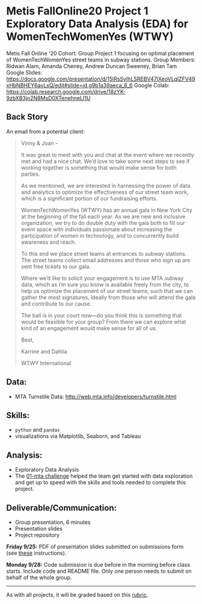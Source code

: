 # Metis FallOnline20 Project 1 Exploratory Data Analysis (EDA) for WomenTechWomenYes (WTWY) 
Metis Fall Online '20 Cohort: Group Project 1 focusing on optimal placement of WomenTechWomenYes street teams in subway stations.
Group Members: Ridwan Alam, Amanda Cheney, Andrew Duncan Sweeney, Brian Tam
Google Slides: https://docs.google.com/presentation/d/15lRsSylhLSREBV47iXeoVLqlZFV49xHbNBHEY6avLsQ/edit#slide=id.g9b1a39aeca_8_6
Google Colab: https://colab.research.google.com/drive/18zYK-9zbXB3jn2N8MsD0XTenehneLI1U

## Back Story

An email from a potential client:

> Vinny & Joan -
>
> It was great to meet with you and chat at the event where we recently met and had a nice chat. We’d love to take some next steps to see if working together is something that would make sense for both parties.
>
> As we mentioned, we are interested in harnessing the power of data and analytics to optimize the effectiveness of our street team work, which is a significant portion of our fundraising efforts.
>
> WomenTechWomenYes (WTWY) has an annual gala in New York City at the beginning of the fall each year. As we are new and inclusive organization, we try to do double duty with the gala both to fill our event space with individuals passionate about increasing the participation of women in technology, and to concurrently build awareness and reach.
>
> To this end we place street teams at entrances to subway stations. The street teams collect email addresses and those who sign up are sent free tickets to our gala.
>
> Where we’d like to solicit your engagement is to use MTA subway data, which as I’m sure you know is available freely from the city, to help us optimize the placement of our street teams, such that we can gather the most signatures, ideally from those who will attend the gala and contribute to our cause.
>
> The ball is in your court now—do you think this is something that would be feasible for your group? From there we can explore what kind of an engagement would make sense for all of us.
>
> Best,
>
> Karrine and Dahlia
>
> WTWY International

## Data:

 * MTA Turnstile Data: http://web.mta.info/developers/turnstile.html 
  
## Skills:

 * `python` and `pandas`
 * visualizations via Matplotlib, Seaborn, and Tableau

## Analysis:

 * Exploratory Data Analysis
 * The [01-mta challenge](https://github.com/thisismetis/onl20_ds4/tree/master/challenges/challenges_questions/01-mta) helped the team get started with data exploration and get up to speed with the skills and tools needed to complete this project.

## Deliverable/Communication:

 * Group presentation, 6 minutes
 * Presentation slides
 * Project repository

**Friday 9/25:** PDF of presentation slides submitted on submissions form (see [these](https://github.com/thisismetis/onl20_ds4/blob/master/curriculum/project-01/git-1/submissions.md) instructions). 

**Monday 9/28:** Code submission is due before in the morning before class starts. Include code and README file. Only one person needs to submit on behalf of the whole group.

---

As with all projects, it will be graded based on this [rubric](https://docs.google.com/document/d/1oAJrWNR7HxNJVI2IHUuHArEvBccowLqvPObYbqtH0rs/edit).  

